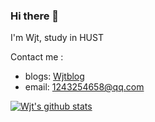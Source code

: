 ### Hi there 👋
I'm Wjt, study in HUST

Contact me :
* blogs: [Wjtblog](https://wjt1127.github.io/)
* email: [1243254658@qq.com](1243254658@qq.com)

<!--
**Wjt1127/Wjt** is a ✨ _special_ ✨ repository because its `README.md` (this file) appears on your GitHub profile.

Here are some ideas to get you started:

- 🔭 I’m currently working on ...
- 🌱 I’m currently learning ...
- 👯 I’m looking to collaborate on ...
- 🤔 I’m looking for help with ...
- 💬 Ask me about ...
- 📫 How to reach me: ...
- 😄 Pronouns: ...
- ⚡ Fun fact: ...
-->
[![Wjt's github stats](https://github-readme-stats.vercel.app/api?username=Wjt1127)](https://github.com/anuraghazra/github-readme-stats)
